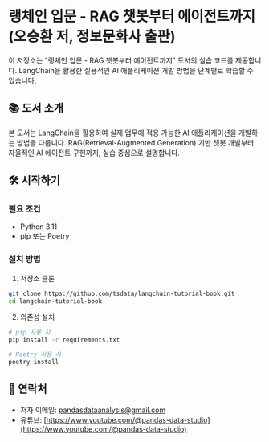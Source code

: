 # 랭체인 입문 - RAG 챗봇부터 에이전트까지 (오승환 저, 정보문화사 출판)

이 저장소는 "랭체인 입문 - RAG 챗봇부터 에이전트까지" 도서의 실습 코드를 제공합니다. LangChain을 활용한 실용적인 AI 애플리케이션 개발 방법을 단계별로 학습할 수 있습니다.

## 📚 도서 소개

본 도서는 LangChain을 활용하여 실제 업무에 적용 가능한 AI 애플리케이션을 개발하는 방법을 다룹니다. RAG(Retrieval-Augmented Generation) 기반 챗봇 개발부터 자율적인 AI 에이전트 구현까지, 실습 중심으로 설명합니다.

## 🛠️ 시작하기

### 필요 조건
- Python 3.11
- pip 또는 Poetry

### 설치 방법

1. 저장소 클론
```bash
git clone https://github.com/tsdata/langchain-tutorial-book.git
cd langchain-tutorial-book
```

2. 의존성 설치
```bash
# pip 사용 시
pip install -r requirements.txt

# Poetry 사용 시
poetry install
```

## 📱 연락처
- 저자 이메일: [pandasdataanalysis@gmail.com](mailto:pandasdataanalysis@gmail.com)
- 유튜브: [https://www.youtube.com/@pandas-data-studio](https://www.youtube.com/@pandas-data-studio)

